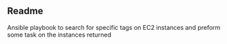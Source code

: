 ## Readme 
Ansible playbook to search for specific tags on EC2 instances and preform some task on the instances returned
